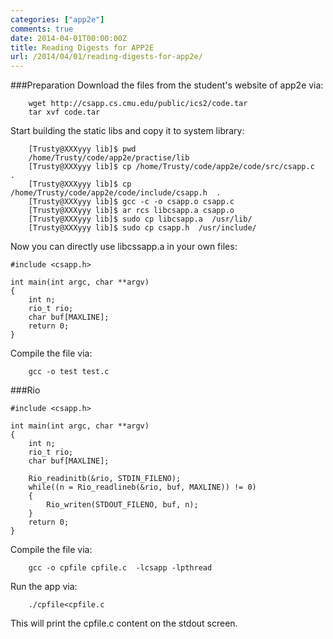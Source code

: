 ```yaml
---
categories: ["app2e"]
comments: true
date: 2014-04-01T00:00:00Z
title: Reading Digests for APP2E
url: /2014/04/01/reading-digests-for-app2e/
---
```


###Preparation
Download the files from the student's website of app2e via:<br />

```
	wget http://csapp.cs.cmu.edu/public/ics2/code.tar
	tar xvf code.tar

```
Start building the static libs and copy it to system library:<br />

```
	[Trusty@XXXyyy lib]$ pwd
	/home/Trusty/code/app2e/practise/lib
	[Trusty@XXXyyy lib]$ cp /home/Trusty/code/app2e/code/src/csapp.c  .
	[Trusty@XXXyyy lib]$ cp /home/Trusty/code/app2e/code/include/csapp.h  .
	[Trusty@XXXyyy lib]$ gcc -c -o csapp.o csapp.c 
	[Trusty@XXXyyy lib]$ ar rcs libcsapp.a csapp.o
	[Trusty@XXXyyy lib]$ sudo cp libcsapp.a  /usr/lib/
	[Trusty@XXXyyy lib]$ sudo cp csapp.h  /usr/include/

```
Now you can directly use libcssapp.a in your own files:<br />

```
#include <csapp.h>

int main(int argc, char **argv)
{
	int n;
	rio_t rio;
	char buf[MAXLINE];
	return 0;
}

```
Compile the file via:<br />

```
	gcc -o test test.c

```
###Rio

```
#include <csapp.h>

int main(int argc, char **argv)
{
	int n;
	rio_t rio;
	char buf[MAXLINE];

	Rio_readinitb(&rio, STDIN_FILENO);
	while((n = Rio_readlineb(&rio, buf, MAXLINE)) != 0)
	{
		Rio_writen(STDOUT_FILENO, buf, n);
	}
	return 0;
}

```
Compile the file via:<br />

```
	gcc -o cpfile cpfile.c  -lcsapp -lpthread

```
Run the app via:<br />

```
	./cpfile<cpfile.c

```
This will print the cpfile.c content on the stdout screen.
